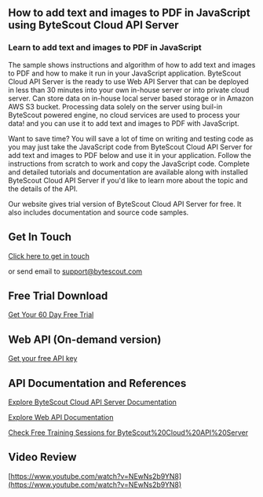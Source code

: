 ## How to add text and images to PDF in JavaScript using ByteScout Cloud API Server

### Learn to add text and images to PDF in JavaScript

The sample shows instructions and algorithm of how to add text and images to PDF and how to make it run in your JavaScript application. ByteScout Cloud API Server is the ready to use Web API Server that can be deployed in less than 30 minutes into your own in-house server or into private cloud server. Can store data on in-house local server based storage or in Amazon AWS S3 bucket. Processing data solely on the server using buil-in ByteScout powered engine, no cloud services are used to process your data! and you can use it to add text and images to PDF with JavaScript.

Want to save time? You will save a lot of time on writing and testing code as you may just take the JavaScript code from ByteScout Cloud API Server for add text and images to PDF below and use it in your application. Follow the instructions from scratch to work and copy the JavaScript code. Complete and detailed tutorials and documentation are available along with installed ByteScout Cloud API Server if you'd like to learn more about the topic and the details of the API.

Our website gives trial version of ByteScout Cloud API Server for free. It also includes documentation and source code samples.

## Get In Touch

[Click here to get in touch](https://bytescout.zendesk.com/hc/en-us/requests/new?subject=ByteScout%20Cloud%20API%20Server%20Question)

or send email to [support@bytescout.com](mailto:support@bytescout.com?subject=ByteScout%20Cloud%20API%20Server%20Question) 

## Free Trial Download

[Get Your 60 Day Free Trial](https://bytescout.com/download/web-installer?utm_source=github-readme)

## Web API (On-demand version)

[Get your free API key](https://pdf.co/documentation/api?utm_source=github-readme)

## API Documentation and References

[Explore ByteScout Cloud API Server Documentation](https://bytescout.com/documentation/index.html?utm_source=github-readme)

[Explore Web API Documentation](https://pdf.co/documentation/api?utm_source=github-readme)

[Check Free Training Sessions for ByteScout%20Cloud%20API%20Server](https://academy.bytescout.com/)

## Video Review

[https://www.youtube.com/watch?v=NEwNs2b9YN8](https://www.youtube.com/watch?v=NEwNs2b9YN8)